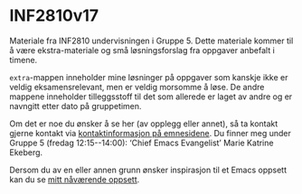 # INF2810v17
Materiale fra INF2810 undervisningen i Gruppe 5. Dette materiale kommer til å være ekstra-materiale og små løsningsforslag fra oppgaver anbefalt i timene.

`extra`-mappen inneholder mine løsninger på oppgaver som kanskje ikke er veldig eksamensrelevant, men er veldig morsomme å løse. 
De andre mappene inneholder tilleggsstoff til det som allerede er laget av andre og er navngitt etter dato på gruppetimen.


Om det er noe du ønsker å se her (av opplegg eller annet), så ta kontakt gjerne kontakt via [kontaktinformasjon på emnesidene](http://www.uio.no/studier/emner/matnat/ifi/INF2810/v17/kontakt.html). Du finner meg under Gruppe 5 (fredag 12:15--14:00): ‘Chief Emacs Evangelist’ Marie Katrine Ekeberg. 


Dersom du av en eller annen grunn ønsker inspirasjon til et Emacs oppsett kan du se [mitt nåværende oppsett](https://github.com/markydawn/.emacs.d).
